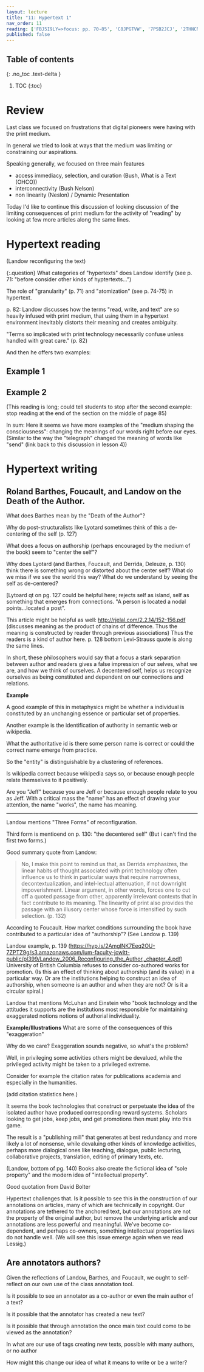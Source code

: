 ```yaml
---
layout: lecture
title: "11: Hypertext 1"
nav_order: 11
reading: ['FBJ5I9LY=>focus: pp. 70-85', 'C8JPGTVW', '7PSB2JCJ', '2THNCN2E']
published: false
---
```

<!-- landow reconfiguring text, FBJ5I9LY; landow reconfiguring author C8JPGTVW; Barthes 7PSB2JCJ, Foucault 2THNCN2E-->
## Table of contents
{: .no_toc .text-delta } 
1. TOC 
{:toc}

# Review 

Last class we focused on frustrations that digital pioneers were having with the print medium. 

In general we tried to look at ways that the medium was limiting or constraining our aspirations. 

Speaking generally, we focused on three main features

* access immediacy, selection, and curation (Bush, What is a Text (OHCO))
* interconnectivity (Bush Nelson)
* non linearity (Neslon) / Dynamic Presentation

Today I'd like to continue this discussion of looking discussion of the limiting consequences of print medium for the activity of "reading" by looking at few more articles along the same lines. 

# Hypertext reading

(Landow reconfiguring the text)

{:.question}
What categories of "hypertexts" does Landow identify (see p. 71: "before consider other kinds of hyptertexts...")

The role of "granularity" (p. 71) and "atomization" (see p. 74-75) in hypertext. 

p. 82: Landow discusses how the terms "read, write, and text" are so heavily infused with print medium, that using them in a hypertext environment inevitably distorts their meaning and creates ambiguity.

"Terms so implicated with print technology necessarily confuse unless handled with great care." (p. 82)

And then he offers two examples:

## Example 1

## Example 2

(This reading is long; could tell students to stop after the second example: stop reading at the end of the section on the middle of page 85)

In sum: Here it seems we have more examples of the "medium shaping the consciousness": changing the meanings of our words right before our eyes. (Similar to the way the "telegraph" changed the meaning of words like "send" (link back to this discussion in lesson 4))


# Hypertext writing

## Roland Barthes, Foucault, and Landow on the Death of the Author.

What does Barthes mean by the "Death of the Author"?

Why do post-structuralists like Lyotard sometimes think of this a de-centering of the self (p. 127)

What does a focus on authorship (perhaps encouraged by the medium of the book) seem to "center the self"? 

Why does Lyotard (and Barthes, Foucault, and Derrida, Deleuze, p. 130) think there is something wrong or distorted about the center self? What do we miss if we see the world this way? What do we understand by seeing the self as de-centered?

[Lytoard qt on pg. 127 could be helpful here; rejects self as island, self as something that emerges from connections. 
"A person is located a nodal points...located a post". 

This article might be helpful as well: http://rjelal.com/2.2.14/152-156.pdf (discusses meaning as the product of chains of difference. Thus the meaning is constructed by reader through previous associations) Thus the readers is a kind of author here.  p. 128 bottom Levi-Strauss quote is along the same lines.

In short, these philosophers would say that a focus a stark separation between author and readers gives a false impression of our selves, what we are, and how we think of ourselves. A decentered self, helps us recognize ourselves as being constituted and dependent on our connections and relations. 

**Example** 

A good example of this in metaphysics might be whether a individual is constituted by an unchanging essence or particular set of properties. 

Another example is the identification of authority in semantic web or wikipedia. 

What the authoritative id is there some person name is correct or could the correct name emerge from practice. 

So the "entity" is distinguishable by a clustering of references.

Is wikipedia correct because wikipedia says so, or because enough people relate themselves to it positively. 

Are you "Jeff" because you are Jeff or because enough people relate to you as Jeff. With a critical mass the "name" has an effect of drawing your attention, the name "works", the name has meaning.

--- 

Landow mentions "Three Forms" of reconfiguration. 

Third form is mentioend on p. 130: "the decentered self" (But i can't find the first two forms.)
  

Good summary quote from Landow: 

> No, I make this point to remind us that, as Derrida emphasizes, the linear habits of thought associated with print technology often influence us to think in particular ways that require narrowness, decontextualization, and intel-lectual attenuation, if not downright impoverishment. Linear argument, in other words, forces one to cut off a quoted passage from other, apparently irrelevant contexts that in fact contribute to its meaning. The linearity of print also provides the passage with an illusory center whose force is intensified by such selection. (p. 132)


According to Foucault. 
How market conditions surrounding the book have contributed to a particular idea of "authorship"? (See Landow p. 139)

Landow example, p. 139 (https://hyp.is/2AmglNK7Eeq2OU-7ZPTZ9g/s3.amazonaws.com/lum-faculty-jcwitt-public/pl399/Landow_2006_Reconfiguring_the_Author,_chapter_4.pdf) University of British Columbia refuses to consider co-authored works for promotion. (Is this an effect of thinking about authorship (and its value) in a particular way. Or are the institutions helping to construct an idea of authorship, when someone is an author and when they are not? Or is it a circular spiral.)

Landow that mentions McLuhan and Einstein who "book technology and the attitudes it supports are the institutions most responsible for maintaining exaggerated notions notions of authorial individuality. 

**Example/Illustrations**
What are some of the consequences of this "exaggeration" 

Why do we care? Exaggeration sounds negative, so what's the problem? 

Well, in privileging some activities others might be devalued, while the privileged activity might be taken to a privileged extreme. 

Consider for example the citation rates for publications academia and especially in the humanities. 

(add citation statistics here.)

It seems the book technologies that construct or perpetuate the idea of the isolated author have produced corresponding reward systems. Scholars looking to get jobs, keep jobs, and get promotions then must play into this game. 

The result is a "publishing mill" that generates at best redundancy and more likely a lot of nonsense, while devaluing other kinds of knowledge activities, perhaps more dialogical ones like teaching, dialogue, public lecturing, collaborative projects, translation, editing of primary texts, etc.

(Landow, bottom of pg. 140)
Books also create the fictional idea of "sole property" and the modern idea of "intellectual property". 

Good quotation from David Bolter

Hypertext challenges that. Is it possible to see this in the construction of our annotations on articles, many of which are technically in copyright. Our annotations are tethered to the anchored text, but our annotations are not the property of the original author, but remove the underlying article and our annotations are less powerful and meaningful. We've become co-dependent, and perhaps co-owners, something intellectual properties laws do not handle well. (We will see this issue emerge again when we read Lessig.)


## Are annotators authors?

Given the reflections of Landow, Barthes, and Foucault, we ought to self-reflect on our own use of the class annotation tool. 

<div class="discussion" markdown="1" id="annotators-as-authors">

<span class="respond"> Is it possible to see an annotator as a co-author or even the main author of a text? 

<span class="respond"> Is it possible that the annotator has created a new text?

<span class="respond"> Is it possible that through annotation the once main text could come to be viewed as the annotation? 

<span class="respond"> In what are our use of tags creating new texts, possible with many authors, or no author</span>

<span class="respond">How might this change our idea of what it means to write or be a writer?

</div>




